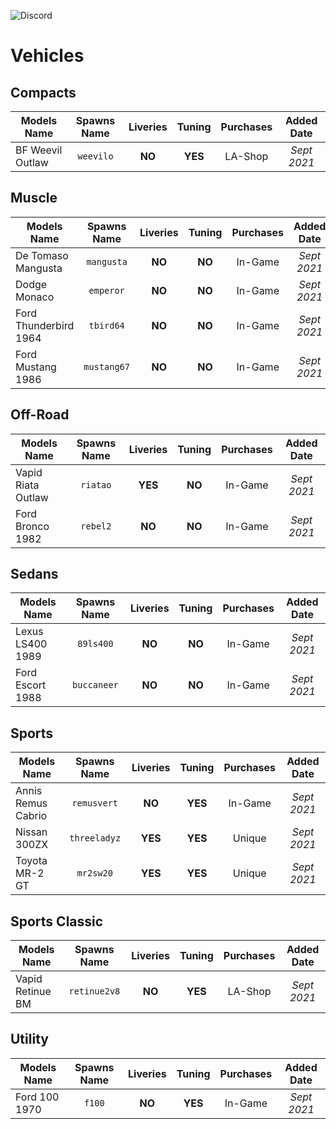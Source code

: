 ![Discord](https://img.shields.io/discord/851354005585264640?color=%235865F2&label=Discord&logo=discord&style=for-the-badge)

# Vehicles

<!-- ## Boats
## Commercials -->

## Compacts

| Models Name | Spawns Name | Liveries | Tuning | Purchases | Added Date |
| ----------- | :---------: | :------: | :----: | :-------: | :--------: |
| BF Weevil Outlaw | `weevilo` | **NO** | **YES** | LA-Shop | *Sept 2021* |

<!-- ## Coupes
## Cycles
## Emergency
## Helicopters
## Industrial
## Military
## Motorcycles-->
## Muscle 

| Models Name | Spawns Name | Liveries | Tuning | Purchases | Added Date |
| ----------- | :---------: | :------: | :----: | :-------: | :--------: |
| De Tomaso Mangusta | `mangusta` | **NO** | **NO** | In-Game | *Sept 2021* |
| Dodge Monaco | `emperor` | **NO** | **NO** | In-Game | *Sept 2021* |
| Ford Thunderbird 1964 | `tbird64` | **NO** | **NO** | In-Game | *Sept 2021* |
| Ford Mustang 1986 | `mustang67` | **NO** | **NO** | In-Game | *Sept 2021* |

## Off-Road

| Models Name | Spawns Name | Liveries | Tuning | Purchases | Added Date |
| ----------- | :---------: | :------: | :----: | :-------: | :--------: |
| Vapid Riata Outlaw | `riatao` | **YES** | **NO** | In-Game | *Sept 2021* |
| Ford Bronco 1982 | `rebel2` | **NO** | **NO** | In-Game | *Sept 2021* |

<!-- ## Open Wheel
## Planes
## SUVs-->
## Sedans

| Models Name | Spawns Name | Liveries | Tuning | Purchases | Added Date |
| ----------- | :---------: | :------: | :----: | :-------: | :--------: |
| Lexus LS400 1989 | `89ls400` | **NO** | **NO** | In-Game | *Sept 2021* |
| Ford Escort 1988 | `buccaneer` | **NO** | **NO** | In-Game | *Sept 2021* |
<!-- ## Service -->

## Sports 

| Models Name | Spawns Name | Liveries | Tuning | Purchases | Added Date |
| ----------- | :---------: | :------: | :----: | :-------: | :--------: |
| Annis Remus Cabrio | `remusvert` | **NO** | **YES** | In-Game | *Sept 2021* |
| Nissan 300ZX | `threeladyz`| **YES** | **YES** | Unique | *Sept 2021* |
| Toyota MR-2 GT| `mr2sw20`| **YES** | **YES** | Unique | *Sept 2021* |

## Sports Classic

| Models Name | Spawns Name | Liveries | Tuning | Purchases | Added Date |
| ----------- | :---------: | :------: | :----: | :-------: | :--------: |
| Vapid Retinue BM | `retinue2v8` | **NO** | **YES** | LA-Shop | *Sept 2021* |

<!-- ## Super
## Trailer
## Trains -->
## Utility

| Models Name | Spawns Name | Liveries | Tuning | Purchases | Added Date |
| ----------- | :---------: | :------: | :----: | :-------: | :--------: |
| Ford 100 1970 | `f100` | **NO** | **YES** | In-Game | *Sept 2021* |
